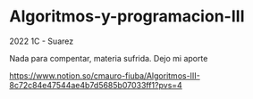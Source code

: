 # Algoritmos-y-programacion-III
2022 1C - Suarez

Nada para compentar, materia sufrida. Dejo mi aporte

https://www.notion.so/cmauro-fiuba/Algoritmos-III-8c72c84e47544ae4b7d5685b07033ff1?pvs=4
